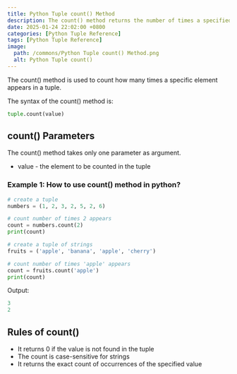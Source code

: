 ```yaml
---
title: Python Tuple count() Method
description: The count() method returns the number of times a specified value appears in a tuple.
date: 2025-01-24 22:02:00 +0800
categories: [Python Tuple Reference]
tags: [Python Tuple Reference]
image:
  path: /commons/Python Tuple count() Method.png
  alt: Python Tuple count()
---
```


<script type="text/javascript">
	atOptions = {
		'key' : '98858c4e91885e00ea9926beee01c03e',
		'format' : 'iframe',
		'height' : 90,
		'width' : 728,
		'params' : {}
	};
</script>
<script type="text/javascript" src="https://www.highperformanceformat.com/98858c4e91885e00ea9926beee01c03e/invoke.js"></script>
The count() method is used to count how many times a specific element appears in a tuple.

The syntax of the count() method is:

```python
tuple.count(value)
```

<script type="text/javascript">
	atOptions = {
		'key' : '98858c4e91885e00ea9926beee01c03e',
		'format' : 'iframe',
		'height' : 90,
		'width' : 728,
		'params' : {}
	};
</script>
<script type="text/javascript" src="https://www.highperformanceformat.com/98858c4e91885e00ea9926beee01c03e/invoke.js"></script>
## count() Parameters

The count() method takes only one parameter as argument.

<script type="text/javascript">
	atOptions = {
		'key' : '98858c4e91885e00ea9926beee01c03e',
		'format' : 'iframe',
		'height' : 90,
		'width' : 728,
		'params' : {}
	};
</script>
<script type="text/javascript" src="https://www.highperformanceformat.com/98858c4e91885e00ea9926beee01c03e/invoke.js"></script>
* value - the element to be counted in the tuple

### Example 1: How to use count() method in python?

```python
# create a tuple
numbers = (1, 2, 3, 2, 5, 2, 6)

# count number of times 2 appears
count = numbers.count(2)
print(count)

# create a tuple of strings
fruits = ('apple', 'banana', 'apple', 'cherry')

# count number of times 'apple' appears
count = fruits.count('apple')
print(count)
```

Output:
```python
3
2
```

## Rules of count()

* It returns 0 if the value is not found in the tuple
* The count is case-sensitive for strings
* It returns the exact count of occurrences of the specified value